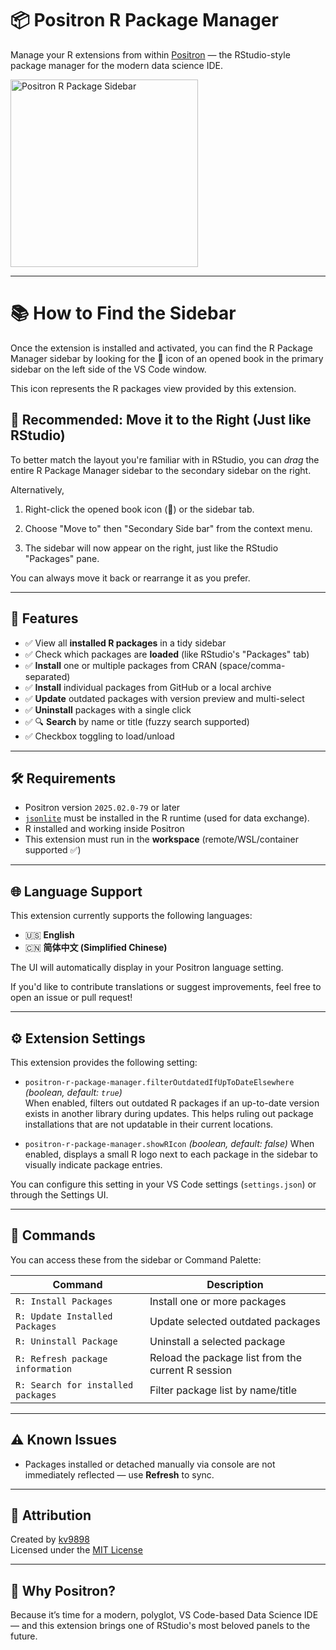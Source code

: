 # 📦 Positron R Package Manager

Manage your R extensions from within [Positron](https://positron.posit.co/) — the RStudio-style package manager for the modern data science IDE.

<img src="https://github.com/user-attachments/assets/5fef4eb8-50b8-4ad1-bdf0-60a1e8c131dd" alt="Positron R Package Sidebar" width="300"/>

---

# 📚 How to Find the Sidebar

Once the extension is installed and activated, you can find the R Package Manager sidebar by looking for the 📖 icon of an opened book in the primary sidebar on the left side of the VS Code window.

This icon represents the R packages view provided by this extension.

## 🧭 Recommended: Move it to the Right (Just like RStudio)

To better match the layout you're familiar with in RStudio, you can _drag_ the entire R Package Manager sidebar to the secondary sidebar on the right.

Alternatively,

1. Right-click the opened book icon (📖) or the sidebar tab.

2. Choose "Move to" then "Secondary Side bar" from the context menu.

3. The sidebar will now appear on the right, just like the RStudio "Packages" pane.

You can always move it back or rearrange it as you prefer.

---

## 🚀 Features

- ✅ View all **installed R packages** in a tidy sidebar
- ✅ Check which packages are **loaded** (like RStudio's "Packages" tab)
- ✅ **Install** one or multiple packages from CRAN (space/comma-separated)
- ✅ **Install** individual packages from GitHub or a local archive
- ✅ **Update** outdated packages with version preview and multi-select
- ✅ **Uninstall** packages with a single click
- ✅ 🔍 **Search** by name or title (fuzzy search supported)
- ✅ Checkbox toggling to load/unload

---

## 🛠 Requirements

- Positron version `2025.02.0-79` or later
- [`jsonlite`](https://cran.r-project.org/package=jsonlite) must be installed in the R runtime (used for data exchange).
- R installed and working inside Positron
- This extension must run in the **workspace** (remote/WSL/container supported ✅)

---

## 🌐 Language Support

This extension currently supports the following languages:

- 🇺🇸 **English**
- 🇨🇳 **简体中文 (Simplified Chinese)**

The UI will automatically display in your Positron language setting.

If you'd like to contribute translations or suggest improvements, feel free to open an issue or pull request!

---

## ⚙️ Extension Settings

This extension provides the following setting:

- `positron-r-package-manager.filterOutdatedIfUpToDateElsewhere`  
  _(boolean, default: `true`)_  
  When enabled, filters out outdated R packages if an up-to-date version exists in another library during updates. This helps ruling out package installations that are not updatable in their current locations.

- `positron-r-package-manager.showRIcon`
  _(boolean, default: false)_
  When enabled, displays a small R logo next to each package in the sidebar to visually indicate package entries.

You can configure this setting in your VS Code settings (`settings.json`) or through the Settings UI.

---

## 📂 Commands

You can access these from the sidebar or Command Palette:

| Command                            | Description                                        |
| ---------------------------------- | -------------------------------------------------- |
| `R: Install Packages`              | Install one or more packages                       |
| `R: Update Installed Packages`     | Update selected outdated packages                  |
| `R: Uninstall Package`             | Uninstall a selected package                       |
| `R: Refresh package information`   | Reload the package list from the current R session |
| `R: Search for installed packages` | Filter package list by name/title                  |

---

## ⚠️ Known Issues

- Packages installed or detached manually via console are not immediately reflected — use **Refresh** to sync.

---

## 🙏 Attribution

Created by [kv9898](https://github.com/kv9898)  
Licensed under the [MIT License](./LICENSE)

<!-- ---

## 💡 Future Ideas

- [ ] sth -->

---

## 🧠 Why Positron?

Because it’s time for a modern, polyglot, VS Code-based Data Science IDE — and this extension brings one of RStudio's most beloved panels to the future.
